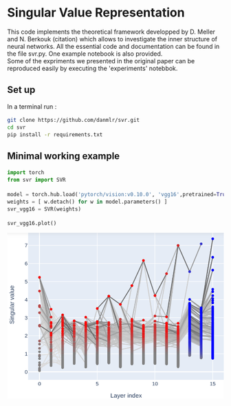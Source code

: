 # Singular Value Representation 

This code implements the theoretical framework developped by D. Meller and N. Berkouk (citation) which allows to investigate the inner structure of neural networks. 
All the essential code and documentation can be found in the file svr.py. One example notebook is also provided.  
Some of the expriments we presented in the original paper can be reproduced easily by executing the 'experiments' notebbok. 

## Set up 

In a terminal run : 
```bash
git clone https://github.com/danmlr/svr.git
cd svr 
pip install -r requirements.txt
```


## Minimal working example 

```python
import torch
from svr import SVR

model = torch.hub.load('pytorch/vision:v0.10.0', 'vgg16',pretrained=True)
weights = [ w.detach() for w in model.parameters() ]
svr_vgg16 = SVR(weights) 

svr_vgg16.plot()
``` 
![vgg16 svr](https://github.com/danmlr/svr/blob/main/vgg16.png)


